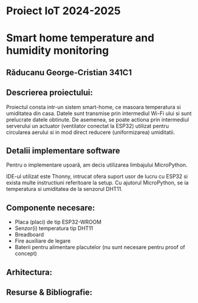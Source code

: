 # Proiect IoT 2024-2025
# Smart home temperature and humidity monitoring
## Răducanu George-Cristian 341C1

## Descrierea proiectului:
Proiectul consta intr-un sistem smart-home, ce masoara temperatura si umiditatea 
din casa. Datele sunt transmise prin intermediul Wi-Fi ului si sunt prelucrate 
datele obtinute. De asemenea, se poate actiona prin intermediul serverului un actuator 
(ventilator conectat la ESP32) utilizat pentru circularea aerului si in mod direct 
reducere (uniformizarea) umiditatii.

## Detalii implementare software
Pentru o implementare ușoară, am decis utilizarea limbajului
MicroPython.

IDE-ul utilizat este Thonny, intrucat ofera suport usor de lucru cu ESP32 
si exista multe instructiuni referitoare la setup.
Cu ajutorul MicroPython, se ia temperatura si umiditatea de la senzorul DHT11.

## Componente necesare:

* Placa (placi) de tip ESP32-WROOM
* Senzor(i) temperatura tip DHT11
* Breadboard
* Fire auxiliare de legare
* Baterii pentru alimentare placutelor (nu sunt necesare pentru proof of concept)

## Arhitectura:

## Resurse & Bibliografie: